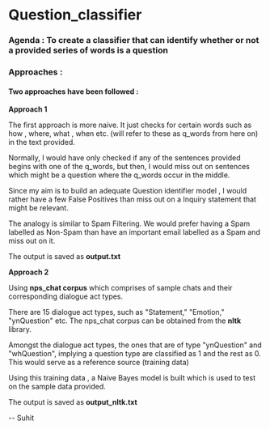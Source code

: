 # Question_classifier

### Agenda : To create a classifier that can identify whether or not a provided series of words is a question

### Approaches :

#### Two approaches have been followed : 

**Approach 1**

The first approach is more naive. It just checks for certain words such as how , where, what , when etc. 
(will refer to these as q_words from here on) in the text provided. 

Normally, I would have only checked if any of the sentences provided begins with one of the q_words, but then,
I would miss out on sentences which might be a question where the q_words occur in the middle.

Since my aim is to build an adequate Question identifier model , I would rather have a few False Positives than miss 
out on a Inquiry statement that might be relevant.

The analogy is similar to Spam Filtering. We would prefer having a Spam labelled as Non-Spam than have an important 
email labelled as a Spam and miss out on it. 

The output is saved as **output.txt**

**Approach 2**

Using **nps_chat corpus** which comprises of sample chats and their corresponding dialogue act types. 

There are 15 dialogue act types, such as "Statement," "Emotion," "ynQuestion" etc. The nps_chat corpus can be obtained 
from the **nltk** library.

Amongst the dialogue act types, the ones that are of type "ynQuestion" and "whQuestion", implying a question type
are classified as 1 and the rest as 0. This would serve as a reference source (training data)

Using this training data , a Naive Bayes model is built which is used to test on the sample data provided. 

The output is saved as **output_nltk.txt**

-- Suhit
